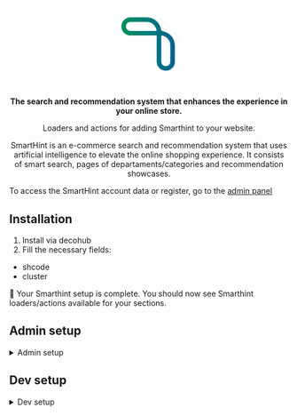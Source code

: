 <h1>
  <p align="center">
    <a href="https://www.smarthint.co/">
      <img alt="Smarthint" src="https://raw.githubusercontent.com/IncognitaDev/apps/smarthint/smarthint/logo.png" width="125" />
    </a>
  </p>
</h1>

<p align="center">
  <strong>
    The search and recommendation system that enhances the experience in your online store.
  </strong>
</p>
<p align="center">
  Loaders and actions for adding Smarthint to your website.
</p>

<p align="center">
SmartHint is an e-commerce search and recommendation system that uses artificial intelligence to elevate the online shopping experience.
It consists of smart search, pages of departaments/categories and recommendation showcases.

To access the SmartHint account data or register, go to the [admin panel](https://admin.smarthint.co/)
</p>

## Installation

1. Install via decohub
2. Fill the necessary fields:
  - shcode
  - cluster

🎉 Your Smarthint setup is complete. You should now see Smarthint
loaders/actions available for your sections.

## Admin setup

<details>
  <summary>Admin setup</summary>
  <ul> 
    <li>3. Add SmarthintTracking section on Global Section in your site configs</li>
    <li>4. Configure autocomplete/search on pages that has a searchbar</li>
    <li>5. Configure the SearchResult and Seo section on your Search/Hotsite/Category pages</li>
  </ul>
</details>


## Dev setup

<details>
  <summary>Dev setup</summary>
  <ul> 
    <li>1. Create a section that receive <code>SmarthintRecommendation[] | null</code> and render your Shelf Sections</li>
    <li>2. Create a section that receive <code>Banner[] | null</code> To render Search/Hotsite/Category banners</li>
    <li>3. If your store use the <code>useAutocomplete</code> as search function, change to the smarthint one</li>
    <li>4. Call the <code>&lt;SmarthintSendEventOnClick></code> on your Product Card component on Smarthint shelves or Smarthint Search/Hotsite/Category pages
      <ul>
        <details>
          <summary>Analytics Props</summary>
          <ul>
            <li>id: the product card element id</li>
            <li>event: 
              <pre>
                {
                  position // the index of product on Shelf/SearchResult,
                  productGroupID // the product group id,
                  productPrice // the product price,
                  clickProduct // the url of product,
                  clickFeature // the recommendation name (nameRecommendation) or SearchWithResult if a category/search/hotsite page,
                  positionRecommendation // the position of recommendation (position) or '0' if category/search/hotsite page,
                }
              </pre>
            </li>
          </ul>
        </details>
      </ul>
    </li>
  </ul>
</details>



